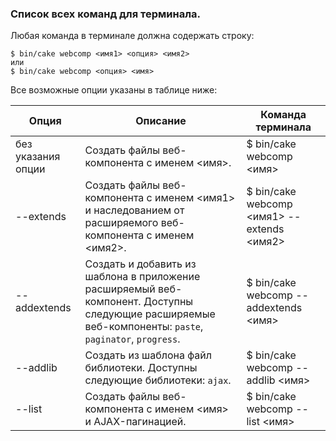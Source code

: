 ### Список всех команд для терминала.

Любая команда в терминале должна содержать строку:

```text
$ bin/cake webcomp <имя1> <опция> <имя2>
или
$ bin/cake webcomp <опция> <имя>
```

Все возможные опции указаны в таблице ниже:

|__Опция__|__Описание__|__Команда терминала__|
|---------|------------|---------------------|
|без указания опции|Создать файлы веб-компонента с именем <имя>.|$ bin/cake webcomp <имя>|
|--extends|Создать файлы веб-компонента с именем <имя1> и наследованием от расширяемого веб-компонента с именем <имя2>.|$ bin/cake webcomp <имя1> --extends <имя2>|
|--addextends|Создать и добавить из шаблона в приложение расширяемый веб-компонент. Доступны следующие расширяемые веб-компоненты: `paste`, `paginator`, `progress`.|$ bin/cake webcomp --addextends <имя>|
|--addlib|Создать из шаблона файл библиотеки. Доступны следующие библиотеки: `ajax`.|$ bin/cake webcomp --addlib <имя>|
|--list|Создать файлы веб-компонента с именем <имя> и AJAX-пагинацией.|$ bin/cake webcomp --list <имя>|
